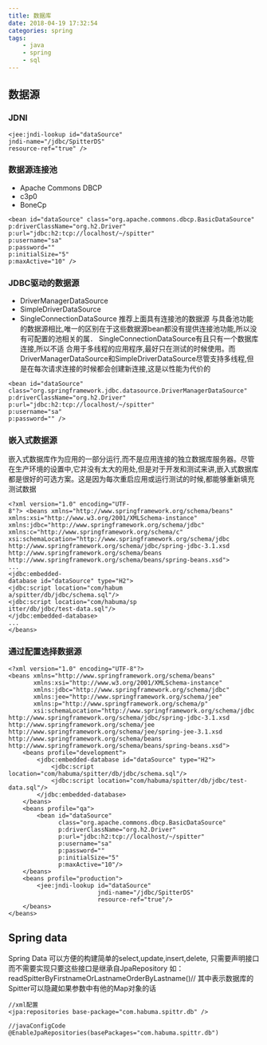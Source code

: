 ```yaml
---
title: 数据库
date: 2018-04-19 17:32:54
categories: spring
tags: 
    - java
    - spring
    - sql
---
```


## 数据源
### JDNI
```
<jee:jndi-lookup id="dataSource"
jndi-name="/jdbc/SpitterDS"
resource-ref="true" />
```
### 数据源连接池
- Apache Commons DBCP
- c3p0
- BoneCp
```
<bean id="dataSource" class="org.apache.commons.dbcp.BasicDataSource"
p:driverClassName="org.h2.Driver"
p:url="jdbc:h2:tcp://localhost/~/spitter"
p:username="sa"
p:password=""
p:initialSize="5"
p:maxActive="10" />
```
### JDBC驱动的数据源
- DriverManagerDataSource
- SimpleDriverDataSource
- SingleConnectionDataSource
推荐上面具有连接池的数据源
与具备池功能的数据源相比,唯一的区别在于这些数据源bean都没有提供连接池功能,所以没有可配置的池相关的属．
SingleConnectionDataSource有且只有一个数据库连接,所以不适
合用于多线程的应用程序,最好只在测试的时候使用。而DriverManagerDataSource和SimpleDriverDataSource尽管支持多线程,但是在每次请求连接的时候都会创建新连接,这是以性能为代价的
```
<bean id="dataSource"
class="org.springframework.jdbc.datasource.DriverManagerDataSource"
p:driverClassName="org.h2.Driver"
p:url="jdbc:h2:tcp://localhost/~/spitter"
p:username="sa"
p:password="" />
```
### 嵌入式数据源
嵌入式数据库作为应用的一部分运行,而不是应用连接的独立数据库服务器。尽管在生产环境的设置中,它并没有太大的用处,但是对于开发和测试来讲,嵌入式数据库都是很好的可选方案。这是因为每次重启应用或运行测试的时候,都能够重新填充测试数据
```
<?xml version="1.0" encoding="UTF-
8"?> <beans xmlns="http://www.springframework.org/schema/beans"
xmlns:xsi="http://www.w3.org/2001/XMLSchema-instance"
xmlns:jdbc="http://www.springframework.org/schema/jdbc"
xmlns:c="http://www.springframework.org/schema/c"
xsi:schemaLocation="http://www.springframework.org/schema/jdbc
http://www.springframework.org/schema/jdbc/spring-jdbc-3.1.xsd
http://www.springframework.org/schema/beans
http://www.springframework.org/schema/beans/spring-beans.xsd">
...
<jdbc:embedded-
database id="dataSource" type="H2">
<jdbc:script location="com/habum
a/spitter/db/jdbc/schema.sql"/>
<jdbc:script location="com/habuma/sp
itter/db/jdbc/test-data.sql"/>
</jdbc:embedded-database>
...
</beans>
```

### 通过配置选择数据源
```
<?xml version="1.0" encoding="UTF-8"?>
<beans xmlns="http://www.springframework.org/schema/beans"
       xmlns:xsi="http://www.w3.org/2001/XMLSchema-instance"
       xmlns:jdbc="http://www.springframework.org/schema/jdbc"
       xmlns:jee="http://www.springframework.org/schema/jee"
       xmlns:p="http://www.springframework.org/schema/p"
       xsi:schemaLocation="http://www.springframework.org/schema/jdbc
http://www.springframework.org/schema/jdbc/spring-jdbc-3.1.xsd
http://www.springframework.org/schema/jee
http://www.springframework.org/schema/jee/spring-jee-3.1.xsd
http://www.springframework.org/schema/beans
http://www.springframework.org/schema/beans/spring-beans.xsd">
    <beans profile="development">
        <jdbc:embedded-database id="dataSource" type="H2">
            <jdbc:script location="com/habuma/spitter/db/jdbc/schema.sql"/>
            <jdbc:script location="com/habuma/spitter/db/jdbc/test-data.sql"/>
        </jdbc:embedded-database>
    </beans>
    <beans profile="qa">
        <bean id="dataSource"
              class="org.apache.commons.dbcp.BasicDataSource"
              p:driverClassName="org.h2.Driver"
              p:url="jdbc:h2:tcp://localhost/~/spitter"
              p:username="sa"
              p:password=""
              p:initialSize="5"
              p:maxActive="10"/>
    </beans>
    <beans profile="production">
        <jee:jndi-lookup id="dataSource"
                         jndi-name="/jdbc/SpitterDS"
                         resource-ref="true"/>
    </beans>
</beans>
```

## Spring data
Spring Data 可以方便的构建简单的select,update,insert,delete, 只需要声明接口而不需要实现只要这些接口是继承自JpaRepository
如：readSpitterByFirstnameOrLastnameOrderByLastname()// 其中表示数据库的Spitter可以隐藏如果参数中有他的Map对象的话
```
//xml配置
<jpa:repositories base-package="com.habuma.spittr.db" />

//javaConfigCode
@EnableJpaRepositories(basePackages="com.habuma.spittr.db")
```
